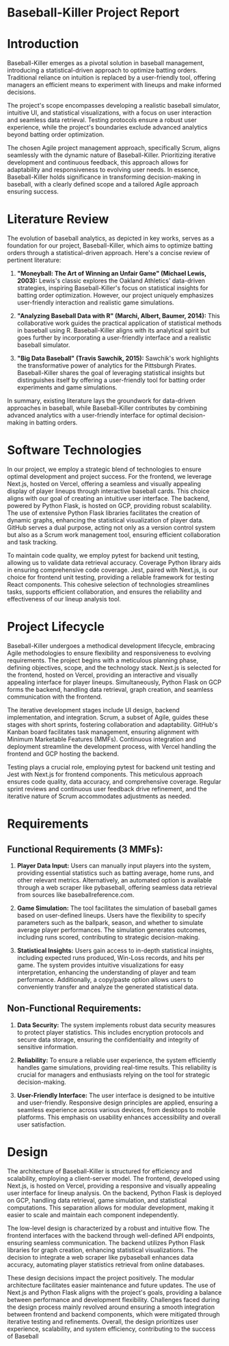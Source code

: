 # Baseball-Killer Project Report

# Introduction
Baseball-Killer emerges as a pivotal solution in baseball management, introducing a statistical-driven approach to optimize batting orders. Traditional reliance on intuition is replaced by a user-friendly tool, offering managers an efficient means to experiment with lineups and make informed decisions. 

The project's scope encompasses developing a realistic baseball simulator, intuitive UI, and statistical visualizations, with a focus on user interaction and seamless data retrieval. Testing protocols ensure a robust user experience, while the project's boundaries exclude advanced analytics beyond batting order optimization. 

The chosen Agile project management approach, specifically Scrum, aligns seamlessly with the dynamic nature of Baseball-Killer.  Prioritizing iterative development and continuous feedback, this approach allows for adaptability and responsiveness to evolving user needs. In essence, Baseball-Killer holds significance in transforming decision-making in baseball, with a clearly defined scope and a tailored Agile approach ensuring success.

# Literature Review
The evolution of baseball analytics, as depicted in key works, serves as a foundation for our project, Baseball-Killer, which aims to optimize batting orders through a statistical-driven approach. Here's a concise review of pertinent literature:

1. **"Moneyball: The Art of Winning an Unfair Game" (Michael Lewis, 2003):**
   Lewis's classic explores the Oakland Athletics' data-driven strategies, inspiring Baseball-Killer's focus on statistical insights for batting order optimization. However, our project uniquely emphasizes user-friendly interaction and realistic game simulations. 

2. **"Analyzing Baseball Data with R" (Marchi, Albert, Baumer, 2014):**
   This collaborative work guides the practical application of statistical methods in baseball using R. Baseball-Killer aligns with its analytical spirit but goes further by incorporating a user-friendly interface and a realistic baseball simulator. 

3. **"Big Data Baseball" (Travis Sawchik, 2015):**
   Sawchik's work highlights the transformative power of analytics for the Pittsburgh Pirates. Baseball-Killer shares the goal of leveraging statistical insights but distinguishes itself by offering a user-friendly tool for batting order experiments and game simulations. 

In summary, existing literature lays the groundwork for data-driven approaches in baseball, while Baseball-Killer contributes by combining advanced analytics with a user-friendly interface for optimal decision-making in batting orders.

# Software Technologies
In our project, we employ a strategic blend of technologies to ensure optimal development and project success. For the frontend, we leverage Next.js, hosted on Vercel, offering a seamless and visually appealing display of player lineups through interactive baseball cards. This choice aligns with our goal of creating an intuitive user interface. The backend, powered by Python Flask, is hosted on GCP, providing robust scalability. The use of extensive Python Flask libraries facilitates the creation of dynamic graphs, enhancing the statistical visualization of player data. GitHub serves a dual purpose, acting not only as a version control system but also as a Scrum work management tool, ensuring efficient collaboration and task tracking. 

To maintain code quality, we employ pytest for backend unit testing, allowing us to validate data retrieval accuracy. Coverage Python library aids in ensuring comprehensive code coverage. Jest, paired with Next.js, is our choice for frontend unit testing, providing a reliable framework for testing React components. This cohesive selection of technologies streamlines tasks, supports efficient collaboration, and ensures the reliability and effectiveness of our lineup analysis tool.

# Project Lifecycle
Baseball-Killer undergoes a methodical development lifecycle, embracing Agile methodologies to ensure flexibility and responsiveness to evolving requirements. The project begins with a meticulous planning phase, defining objectives, scope, and the technology stack. Next.js is selected for the frontend, hosted on Vercel, providing an interactive and visually appealing interface for player lineups. Simultaneously, Python Flask on GCP forms the backend, handling data retrieval, graph creation, and seamless communication with the frontend. 

The iterative development stages include UI design, backend implementation, and integration. Scrum, a subset of Agile, guides these stages with short sprints, fostering collaboration and adaptability. GitHub's Kanban board facilitates task management, ensuring alignment with Minimum Marketable Features (MMFs). Continuous integration and deployment streamline the development process, with Vercel handling the frontend and GCP hosting the backend. 

Testing plays a crucial role, employing pytest for backend unit testing and Jest with Next.js for frontend components. This meticulous approach ensures code quality, data accuracy, and comprehensive coverage. Regular sprint reviews and continuous user feedback drive refinement, and the iterative nature of Scrum accommodates adjustments as needed.

# Requirements
## Functional Requirements (3 MMFs):
1. **Player Data Input:**
   Users can manually input players into the system, providing essential statistics such as batting average, home runs, and other relevant metrics. Alternatively, an automated option is available through a web scraper like pybaseball, offering seamless data retrieval from sources like baseballreference.com.

2. **Game Simulation:**
   The tool facilitates the simulation of baseball games based on user-defined lineups. Users have the flexibility to specify parameters such as the ballpark, season, and whether to simulate average player performances. The simulation generates outcomes, including runs scored, contributing to strategic decision-making.

3. **Statistical Insights:**
   Users gain access to in-depth statistical insights, including expected runs produced, Win-Loss records, and hits per game. The system provides intuitive visualizations for easy interpretation, enhancing the understanding of player and team performance. Additionally, a copy/paste option allows users to conveniently transfer and analyze the generated statistical data.

## Non-Functional Requirements:
1. **Data Security:**
   The system implements robust data security measures to protect player statistics. This includes encryption protocols and secure data storage, ensuring the confidentiality and integrity of sensitive information.

2. **Reliability:**
   To ensure a reliable user experience, the system efficiently handles game simulations, providing real-time results. This reliability is crucial for managers and enthusiasts relying on the tool for strategic decision-making.

3. **User-Friendly Interface:**
   The user interface is designed to be intuitive and user-friendly. Responsive design principles are applied, ensuring a seamless experience across various devices, from desktops to mobile platforms. This emphasis on usability enhances accessibility and overall user satisfaction.

# Design
The architecture of Baseball-Killer is structured for efficiency and scalability, employing a client-server model. The frontend, developed using Next.js, is hosted on Vercel, providing a responsive and visually appealing user interface for lineup analysis. On the backend, Python Flask is deployed on GCP, handling data retrieval, game simulation, and statistical computations. This separation allows for modular development, making it easier to scale and maintain each component independently. 

The low-level design is characterized by a robust and intuitive flow. The frontend interfaces with the backend through well-defined API endpoints, ensuring seamless communication. The backend utilizes Python Flask libraries for graph creation, enhancing statistical visualizations. The decision to integrate a web scraper like pybaseball enhances data accuracy, automating player statistics retrieval from online databases. 

These design decisions impact the project positively. The modular architecture facilitates easier maintenance and future updates. The use of Next.js and Python Flask aligns with the project's goals, providing a balance between performance and development flexibility. Challenges faced during the design process mainly revolved around ensuring a smooth integration between frontend and backend components, which were mitigated through iterative testing and refinements. Overall, the design prioritizes user experience, scalability, and system efficiency, contributing to the success of Baseball
